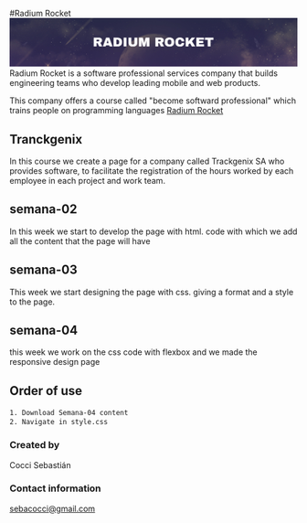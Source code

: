 #Radium Rocket
![](semana-04\img\RadiumRocket.jpg)
 Radium Rocket is a software professional services company that builds engineering teams who develop leading mobile and web products.

This company offers a course called "become softward professional" which trains people on programming languages
[Radium Rocket](https://radiumrocket.com/ "Radium Rocket")

## Tranckgenix
In this course we create a page for a company called Trackgenix SA who provides software, to facilitate the registration of the hours worked by each employee in each project and work team.

## semana-02
In this week we start to develop the page with html. code with which we add all the content that the page will have
## semana-03
This week we start designing the page with css. giving a format and a style to the page.
## semana-04
this week we work on the css code with flexbox and we made the responsive design page

## Order of use
```
1. Download Semana-04 content
2. Navigate in style.css

```
### Created by 
Cocci Sebastián
### Contact information
sebacocci@gmail.com